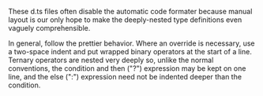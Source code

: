 These d.ts files often disable the automatic code formater because manual
layout is our only hope to make the deeply-nested type definitions even
vaguely comprehensible.

In general, follow the prettier behavior. Where an override is necessary,
use a two-space indent and put wrapped binary operators at the start of a
line. Ternary operators are nested very deeply so, unlike the normal
conventions, the condition and then ("?") expression may be kept on one
line, and the else (":") expression need not be indented deeper than the
condition.
